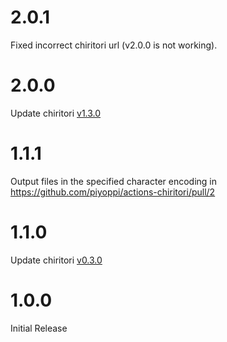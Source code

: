 # 2.0.1

Fixed incorrect chiritori url (v2.0.0 is not working).

# 2.0.0

Update chiritori [v1.3.0](https://github.com/piyoppi/chiritori/releases/tag/v1.3.0)

# 1.1.1

Output files in the specified character encoding in https://github.com/piyoppi/actions-chiritori/pull/2

# 1.1.0

Update chiritori [v0.3.0](https://github.com/piyoppi/chiritori/releases/tag/v0.3.0)

# 1.0.0

Initial Release
